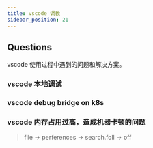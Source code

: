 ```yaml
---
title: vscode 调教
sidebar_position: 21
---
```




## Questions

vscode 使用过程中遇到的问题和解决方案。



### vscode 本地调试






### vscode debug bridge on k8s 



### vscode 内存占用过高，造成机器卡顿的问题


> file -> perferences -> search.foll -> off




